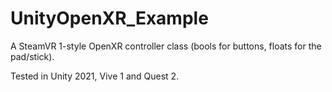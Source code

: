 # UnityOpenXR_Example

A SteamVR 1-style OpenXR controller class (bools for buttons, floats for the pad/stick).

Tested in Unity 2021, Vive 1 and Quest 2.